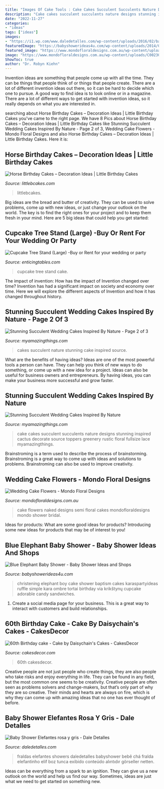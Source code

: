 ```yaml
---
title: "Images Of Cake Tools : Cake Cakes Succulent Succulents Nature Designs Stunning Inspired Cactus Decorate Source Toppers Greenery Rustic Floral Fullsize Lace Myamazingthings"
description: "Cake cakes succulent succulents nature designs stunning inspired cactus decorate source toppers greenery rustic floral fullsize lace myamazingthings"
date: "2022-11-27"
categories:
- "ideas"
tags: ["ideas"]
images:
- "https://i1.wp.com/www.daledetalles.com/wp-content/uploads/2016/02/baby-shower14.jpg?resize=599%2C899"
featuredImage: "https://babyshowerideas4u.com/wp-content/uploads/2014/02/970552_269031876570197_1274620051_n_600x9071.jpg"
featured_image: "https://www.mondofloraldesigns.com.au/wp-content/uploads/C00230_SCB150820.jpg"
image: "https://www.mondofloraldesigns.com.au/wp-content/uploads/C00230_SCB150820.jpg"
ShowToc: true
author: "Dr. Robyn Kiehn"
---
```



Invention ideas are something that people come up with all the time. They can be things that people think of or things that people create. There are a lot of different invention ideas out there, so it can be hard to decide which one to pursue. A good way to find idea is to look online or in a magazine. There are a lot of different ways to get started with invention ideas, so it really depends on what you are interested in.

	

		
searching about Horse Birthday Cakes – Decoration Ideas | Little Birthday Cakes you've came to the right page. We have 8 Pics about Horse Birthday Cakes – Decoration Ideas | Little Birthday Cakes like Stunning Succulent Wedding Cakes Inspired By Nature - Page 2 of 3, Wedding Cake Flowers - Mondo Floral Designs and also Horse Birthday Cakes – Decoration Ideas | Little Birthday Cakes. Here it is:
		
    
## Horse Birthday Cakes – Decoration Ideas | Little Birthday Cakes

<img loading=lazy src="https://www.littlebcakes.com/wp-content/uploads/2014/01/Horse-Cake-Pans-979x1024.jpg" onerror="this.onerror=null;this.src='https://tse4.mm.bing.net/th?id=OIP.EARBQDKpubOpPZ_QUsGMewHaHv&amp;pid=15.1';" alt="Horse Birthday Cakes – Decoration Ideas | Little Birthday Cakes">

_Source: littlebcakes.com_

>littlebcakes. 

	

Big ideas are the bread and butter of creativity. They can be used to solve problems, come up with new ideas, or just change your outlook on the world. The key is to find the right ones for your project and to keep them fresh in your mind. Here are 5 big ideas that could help you get started: 

    
## Cupcake Tree Stand (Large) -Buy Or Rent For Your Wedding Or Party

<img loading=lazy src="https://enticingtables.com/wp-content/uploads/2015/04/Cupcake-Tree-Large-30-Cupcake-and-cake-stands.jpg" onerror="this.onerror=null;this.src='https://tse2.mm.bing.net/th?id=OIP.mhCgaIUiPgw-GUrUOIqKzwHaLG&amp;pid=15.1';" alt="Cupcake Tree Stand (Large) -Buy or Rent for your wedding or party">

_Source: enticingtables.com_

>cupcake tree stand cake. 

	

The impact of invention: How has the impact of Invention changed over time?
Invention has had a significant impact on society and economy over time. Here we will explore the different aspects of Invention and how it has changed throughout history.

    
## Stunning Succulent Wedding Cakes Inspired By Nature - Page 2 Of 3

<img loading=lazy src="https://myamazingthings.com/wp-content/uploads/2018/06/succulent-wedding-cake-7-.jpg" onerror="this.onerror=null;this.src='https://tse1.mm.bing.net/th?id=OIP.5hQp6bCSxsMS06B-zFSOnwHaLF&amp;pid=15.1';" alt="Stunning Succulent Wedding Cakes Inspired By Nature - Page 2 of 3">

_Source: myamazingthings.com_

>cakes succulent nature stunning cake inspired source. 

	

What are the benefits of having ideas?
Ideas are one of the most powerful tools a person can have. They can help you think of new ways to do something, or come up with a new idea for a project. Ideas can also be useful for business owners and entrepreneurs. By having ideas, you can make your business more successful and grow faster.

    
## Stunning Succulent Wedding Cakes Inspired By Nature

<img loading=lazy src="https://myamazingthings.com/wp-content/uploads/2018/06/bcd41e79cfb0c249185db374c345997b.jpg" onerror="this.onerror=null;this.src='https://tse4.mm.bing.net/th?id=OIP.M0hmqu6Du4BhGo-cdmQSUQHaLH&amp;pid=15.1';" alt="Stunning Succulent Wedding Cakes Inspired By Nature">

_Source: myamazingthings.com_

>cake cakes succulent succulents nature designs stunning inspired cactus decorate source toppers greenery rustic floral fullsize lace myamazingthings. 

	

Brainstroming is a term used to describe the process of brainstorming. Brainstroming is a great way to come up with ideas and solutions to problems. Brainstroming can also be used to improve creativity.

    
## Wedding Cake Flowers - Mondo Floral Designs

<img loading=lazy src="https://www.mondofloraldesigns.com.au/wp-content/uploads/C00230_SCB150820.jpg" onerror="this.onerror=null;this.src='https://tse1.mm.bing.net/th?id=OIP.9L3BIkAthUBsfjdTa17vywHaLG&amp;pid=15.1';" alt="Wedding Cake Flowers - Mondo Floral Designs">

_Source: mondofloraldesigns.com.au_

>cake flowers naked designs semi floral cakes mondofloraldesigns mondo shower bridal. 

	

Ideas for products: What are some good ideas for products?
Introducing some new ideas for products that may be of interest to you!

    
## Blue Elephant Baby Shower - Baby Shower Ideas And Shops

<img loading=lazy src="https://babyshowerideas4u.com/wp-content/uploads/2014/02/970552_269031876570197_1274620051_n_600x9071.jpg" onerror="this.onerror=null;this.src='https://tse4.mm.bing.net/th?id=OIP.s0owTJfVh2xzLpeQVEmQFgHaLM&amp;pid=15.1';" alt="Blue Elephant Baby Shower - Baby Shower Ideas and Shops">

_Source: babyshowerideas4u.com_

>christening elephant boy cake shower baptism cakes karaspartyideas ruffle simple kara ombre tortai birthday via krikštynų cupcake adorable candy sandwiches. 

	

1. Create a social media page for your business. This is a great way to interact with customers and build relationships.

    
## 60th Birthday Cake - Cake By Daisychain&#039;s Cakes - CakesDecor

<img loading=lazy src="https://pic.cakesdecor.com/m/fj9zdhatjfyie8qk2dse.jpg" onerror="this.onerror=null;this.src='https://tse2.mm.bing.net/th?id=OIP.bd9PEhEwoBadZTdeMx54jAHaJ3&amp;pid=15.1';" alt="60th Birthday cake - Cake by Daisychain&#039;s Cakes - CakesDecor">

_Source: cakesdecor.com_

>60th cakesdecor. 

	

Creative people are not just people who create things, they are also people who take risks and enjoy everything in life. They can be found in any field, but the most common one seems to be creativity. Creative people are often seen as problems solvers and change-makers, but that’s only part of why they are so creative. Their minds and hearts are always on fire, which is why they can come up with amazing ideas that no one has ever thought of before.

    
## Baby Shower Elefantes Rosa Y Gris - Dale Detalles

<img loading=lazy src="https://i1.wp.com/www.daledetalles.com/wp-content/uploads/2016/02/baby-shower14.jpg?resize=599%2C899" onerror="this.onerror=null;this.src='https://tse3.mm.bing.net/th?id=OIP.wv8dPlJEwWn1zZy2JyQzcwHaLH&amp;pid=15.1';" alt="Baby Shower Elefantes rosa y gris - Dale Detalles">

_Source: daledetalles.com_

>fraldas elefantes showers daledetalles babyshower bebê chá fralda elefantinho elif boz tunca exibido conteúdo alıntıdır görseller netten. 

	

Ideas can be everything from a spark to an ignition. They can give us a new outlook on the world and help us find our way. Sometimes, ideas are just what we need to get started on something new.

